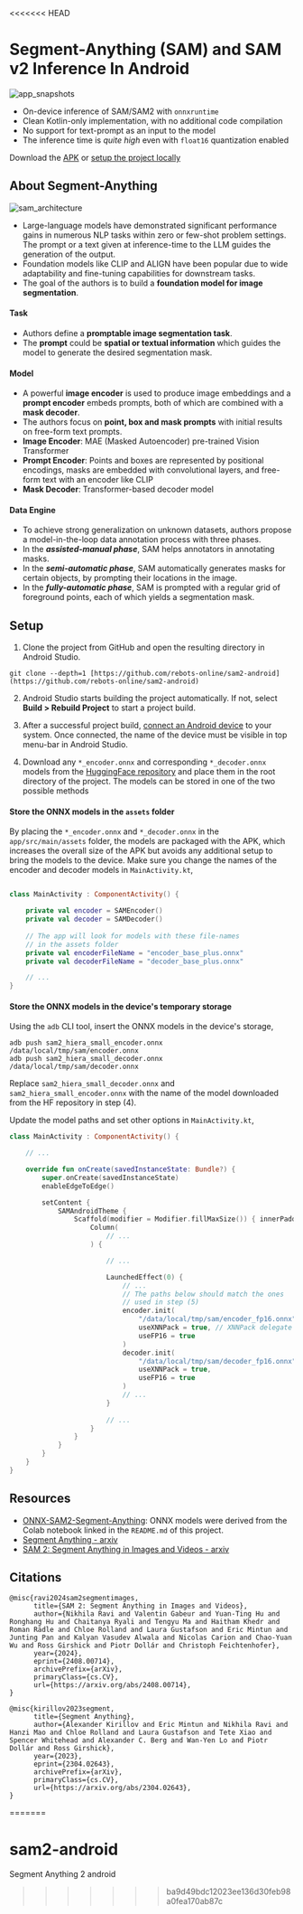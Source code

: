 <<<<<<< HEAD
# Segment-Anything (SAM) and SAM v2 Inference In Android 

![app_snapshots](https://github.com/user-attachments/assets/863b7774-4c89-4b1d-94b8-7b4edadef6d5)

- On-device inference of SAM/SAM2 with `onnxruntime`
- Clean Kotlin-only implementation, with no additional code compilation 
- No support for text-prompt as an input to the model
- The inference time is *quite high* even with `float16` quantization enabled

Download the [APK](https://github.com/shubham0204/Segment-Anything-Android/releases/tag/release_apk) or [setup the project locally](#setup)

## About Segment-Anything

![sam_architecture](https://github.com/user-attachments/assets/6a982571-7366-4849-b716-635786207bae)

- Large-language models have demonstrated significant performance gains in numerous NLP tasks within zero or few-shot problem settings. The prompt or a text given at inference-time to the LLM guides the generation of the output.
- Foundation models like CLIP and ALIGN have been popular due to wide adaptability and fine-tuning capabilities for downstream tasks.
- The goal of the authors is to build a **foundation model for image segmentation**.

#### Task
- Authors define a **promptable image segmentation task**.
- The **prompt** could be **spatial or textual information** which guides the model to generate the desired segmentation mask.

#### Model
- A powerful **image encoder** is used to produce image embeddings and a **prompt encoder** embeds prompts, both of which are combined with a **mask decoder**.
- The authors focus on **point, box and mask prompts** with initial results on free-form text prompts.
- **Image Encoder**: MAE (Masked Autoencoder) pre-trained Vision Transformer
- **Prompt Encoder**: Points and boxes are represented by positional encodings, masks are embedded with convolutional layers, and free-form text with an encoder like CLIP
- **Mask Decoder**: Transformer-based decoder model

#### Data Engine
- To achieve strong generalization on unknown datasets, authors propose a model-in-the-loop data annotation process with three phases.
- In the ***assisted-manual phase***, SAM helps annotators in annotating masks.
- In the ***semi-automatic phase***, SAM automatically generates masks for certain objects, by prompting their locations in the image.
- In the ***fully-automatic phase***, SAM is prompted with a regular grid of foreground points, each of which yields a segmentation mask.

## Setup

1. Clone the project from GitHub and open the resulting directory in Android Studio.

```text
git clone --depth=1 [https://github.com/rebots-online/sam2-android](https://github.com/rebots-online/sam2-android)
```

2. Android Studio starts building the project automatically. If not, select **Build > Rebuild Project** to start a project build.

3. After a successful project build, [connect an Android device](https://developer.android.com/studio/run/device) to your system. Once connected, the name of the device must be visible in top menu-bar in Android Studio.

4. Download any `*_encoder.onnx` and corresponding `*_decoder.onnx` models from the [HuggingFace repository](https://huggingface.co/shubham0204/sam2-onnx-models) and place them in the root directory of the project. The models can be stored in one of the two possible methods

#### Store the ONNX models in the `assets` folder

By placing the `*_encoder.onnx` and `*_decoder.onnx` in the `app/src/main/assets` folder, the models are packaged with the APK, which increases the overall size of the APK but avoids any additional setup to bring the models to the device. Make sure you change the names of the encoder and decoder models in `MainActivity.kt`,

```kotlin

class MainActivity : ComponentActivity() {

    private val encoder = SAMEncoder()
    private val decoder = SAMDecoder()
    
    // The app will look for models with these file-names 
    // in the assets folder
    private val encoderFileName = "encoder_base_plus.onnx"
    private val decoderFileName = "decoder_base_plus.onnx"

    // ...
}
```

#### Store the ONNX models in the device's temporary storage

Using the `adb` CLI tool, insert the ONNX models in the device's storage,

```text
adb push sam2_hiera_small_encoder.onnx /data/local/tmp/sam/encoder.onnx
adb push sam2_hiera_small_decoder.onnx /data/local/tmp/sam/decoder.onnx
```

Replace `sam2_hiera_small_decoder.onnx` and `sam2_hiera_small_encoder.onnx` with the name of the model downloaded from the HF repository in step (4).

Update the model paths and set other options in `MainActivity.kt`,

```kotlin
class MainActivity : ComponentActivity() {

    // ...

    override fun onCreate(savedInstanceState: Bundle?) {
        super.onCreate(savedInstanceState)
        enableEdgeToEdge()

        setContent {
            SAMAndroidTheme {
                Scaffold(modifier = Modifier.fillMaxSize()) { innerPadding ->
                    Column(
                        // ...
                    ) {

                        // ...

                        LaunchedEffect(0) {
                            // ...
                            // The paths below should match the ones
                            // used in step (5)
                            encoder.init(
                                "/data/local/tmp/sam/encoder_fp16.onnx",
                                useXNNPack = true, // XNNPack delegate for onnxruntime
                                useFP16 = true
                            )
                            decoder.init(
                                "/data/local/tmp/sam/decoder_fp16.onnx",
                                useXNNPack = true,
                                useFP16 = true
                            )
                            // ...
                        }
                        
                        // ...
                    }
                }
            }
        }
    }
}
```

## Resources

- [ONNX-SAM2-Segment-Anything](https://github.com/ibaiGorordo/ONNX-SAM2-Segment-Anything): ONNX models were derived from the Colab notebook linked in the `README.md` of this project.
- [Segment Anything - arxiv](https://arxiv.org/abs/2304.02643)
- [SAM 2: Segment Anything in Images and Videos - arxiv](https://arxiv.org/abs/2408.00714)

## Citations

```text
@misc{ravi2024sam2segmentimages,
      title={SAM 2: Segment Anything in Images and Videos}, 
      author={Nikhila Ravi and Valentin Gabeur and Yuan-Ting Hu and Ronghang Hu and Chaitanya Ryali and Tengyu Ma and Haitham Khedr and Roman Rädle and Chloe Rolland and Laura Gustafson and Eric Mintun and Junting Pan and Kalyan Vasudev Alwala and Nicolas Carion and Chao-Yuan Wu and Ross Girshick and Piotr Dollár and Christoph Feichtenhofer},
      year={2024},
      eprint={2408.00714},
      archivePrefix={arXiv},
      primaryClass={cs.CV},
      url={https://arxiv.org/abs/2408.00714}, 
}
```

```text
@misc{kirillov2023segment,
      title={Segment Anything}, 
      author={Alexander Kirillov and Eric Mintun and Nikhila Ravi and Hanzi Mao and Chloe Rolland and Laura Gustafson and Tete Xiao and Spencer Whitehead and Alexander C. Berg and Wan-Yen Lo and Piotr Dollár and Ross Girshick},
      year={2023},
      eprint={2304.02643},
      archivePrefix={arXiv},
      primaryClass={cs.CV},
      url={https://arxiv.org/abs/2304.02643}, 
}
```
=======
# sam2-android
Segment Anything 2 android
>>>>>>> ba9d49bdc12023ee136d30feb98a0fea170ab87c

